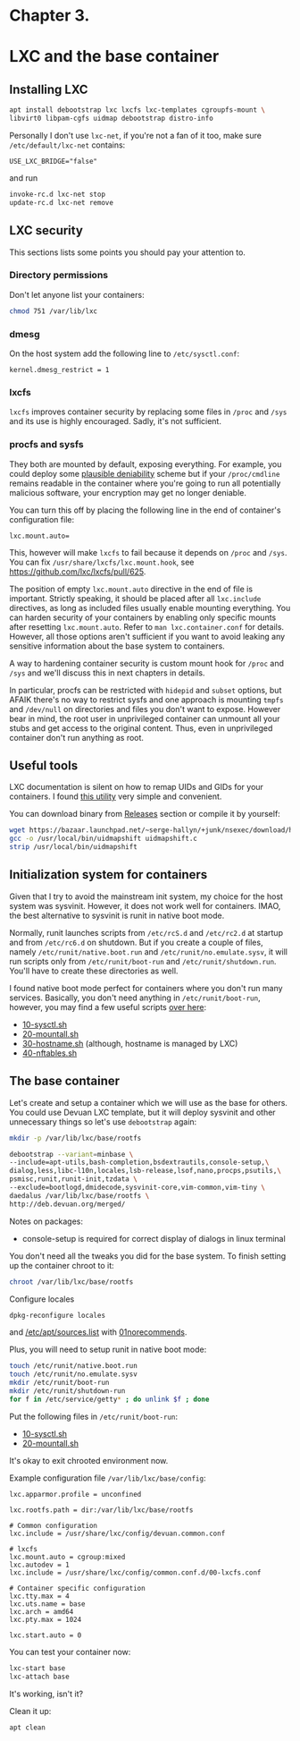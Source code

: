 # Chapter 3.
# LXC and the base container

## Installing LXC

```bash
apt install debootstrap lxc lxcfs lxc-templates cgroupfs-mount \
libvirt0 libpam-cgfs uidmap debootstrap distro-info
```

Personally I don't use `lxc-net`, if you're not a fan of it too, make sure `/etc/default/lxc-net` contains:
```
USE_LXC_BRIDGE="false"
```
and run
```bash
invoke-rc.d lxc-net stop
update-rc.d lxc-net remove
```

## LXC security

This sections lists some points you should pay your attention to.

### Directory permissions

Don't let anyone list your containers:
```bash
chmod 751 /var/lib/lxc
```

### dmesg

On the host system add the following line to `/etc/sysctl.conf`:
```
kernel.dmesg_restrict = 1
```

### lxcfs

`lxcfs` improves container security by replacing some files in `/proc` and `/sys`
and its use is highly encouraged.
Sadly, it's not sufficient.

### procfs and sysfs

They both are mounted by default, exposing everything.
For example, you could deploy some [plausible deniability](https://github.com/amateur80lvl/pdt) scheme
but if your `/proc/cmdline` remains readable in the container where you're going to run
all potentially malicious software, your encryption may get no longer deniable.

You can turn this off by placing the following line in the end
of container's configuration file:
```
lxc.mount.auto=
```
This, however will make `lxcfs` to fail because it depends on `/proc` and `/sys`.
You can fix `/usr/share/lxcfs/lxc.mount.hook`, see https://github.com/lxc/lxcfs/pull/625.

The position of empty `lxc.mount.auto` directive in the end of file is important.
Strictly speaking, it should be placed after all `lxc.include` directives, as long as
included files usually enable mounting everything.
You can harden security of your containers by enabling only specific mounts
after resetting `lxc.mount.auto`.
Refer to `man lxc.container.conf` for details.
However, all those options aren't sufficient if you want to avoid leaking any sensitive
information about the base system to containers.

A way to hardening container security is custom mount hook for `/proc` and `/sys`
and we'll discuss this in next chapters in details.

In particular, procfs can be restricted with `hidepid` and `subset` options,
but AFAIK there's no way to restrict sysfs and one approach is mounting
`tmpfs` and `/dev/null` on directories and files you don't want to expose.
However bear in mind, the root user in unprivileged container can unmount all your stubs
and get access to the original content.
Thus, even in unprivileged container don't run anything as root.


## Useful tools

LXC documentation is silent on how to remap UIDs and GIDs for your containers.
I found [this utility](https://bazaar.launchpad.net/~serge-hallyn/+junk/nsexec/download/head:/uidmapshift.c)
very simple and convenient.

You can download binary from [Releases](https://github.com/amateur80lvl/lxcex/releases) section
or compile it by yourself:
```bash
wget https://bazaar.launchpad.net/~serge-hallyn/+junk/nsexec/download/head:/uidmapshift.c
gcc -o /usr/local/bin/uidmapshift uidmapshift.c
strip /usr/local/bin/uidmapshift
```

## Initialization system for containers

Given that I try to avoid the mainstream init system, my choice for the host system was sysvinit.
However, it does not work well for containers.
IMAO, the best alternative to sysvinit is runit in native boot mode.

Normally, runit launches scripts from `/etc/rcS.d` and `/etc/rc2.d` at startup and from
`/etc/rc6.d` on shutdown. But if you create a couple of files, namely
`/etc/runit/native.boot.run` and `/etc/runit/no.emulate.sysv`, it will run scripts
only from `/etc/runit/boot-run` and `/etc/runit/shutdown.run`.
You'll have to create these directories as well.

I found native boot mode perfect for containers where you don't run many services.
Basically, you don't need anything in `/etc/runit/boot-run`,
however, you may find a few useful scripts
[over here](https://github.com/amateur80lvl/lxcex/tree/main/containers/base/rootfs/etc/runit/boot-run):
* [10-sysctl.sh](https://github.com/amateur80lvl/lxcex/tree/main/containers/base/rootfs/etc/runit/boot-run/10-sysctl.sh)
* [20-mountall.sh](https://github.com/amateur80lvl/lxcex/tree/main/containers/base/rootfs/etc/runit/boot-run/20-mountall.sh)
* [30-hostname.sh](https://github.com/amateur80lvl/lxcex/tree/main/containers/base/rootfs/etc/runit/boot-run/30-hostname.sh)
  (although, hostname is managed by LXC)
* [40-nftables.sh](https://github.com/amateur80lvl/lxcex/tree/main/containers/base/rootfs/etc/runit/boot-run/40-nftables.sh)


## The base container

Let's create and setup a container which we will use as the base for others.
You could use Devuan LXC template, but it will deploy sysvinit and other unnecessary things so
let's use `debootstrap` again:
```bash
mkdir -p /var/lib/lxc/base/rootfs

debootstrap --variant=minbase \
--include=apt-utils,bash-completion,bsdextrautils,console-setup,\
dialog,less,libc-l10n,locales,lsb-release,lsof,nano,procps,psutils,\
psmisc,runit,runit-init,tzdata \
--exclude=bootlogd,dmidecode,sysvinit-core,vim-common,vim-tiny \
daedalus /var/lib/lxc/base/rootfs \
http://deb.devuan.org/merged/
```
Notes on packages:
* console-setup is required for correct display of dialogs in linux terminal

You don't need all the tweaks you did for the base system.
To finish setting up the container chroot to it:
```bash
chroot /var/lib/lxc/base/rootfs
```

Configure locales
```bash
dpkg-reconfigure locales
```
and
[/etc/apt/sources.list](https://github.com/amateur80lvl/lxcex/tree/main/common-files/etc/apt/sources.list)
with
[01norecommends](https://github.com/amateur80lvl/lxcex/tree/main/common-files/etc/apt/apt.conf.d/01norecommends).

Plus, you will need to setup runit in native boot mode:
```bash
touch /etc/runit/native.boot.run
touch /etc/runit/no.emulate.sysv
mkdir /etc/runit/boot-run
mkdir /etc/runit/shutdown-run
for f in /etc/service/getty* ; do unlink $f ; done
```

Put the following files in `/etc/runit/boot-run`:
* [10-sysctl.sh](https://github.com/amateur80lvl/lxcex/tree/main/common-files/etc/runit/boot-run/10-sysctl.sh)
* [20-mountall.sh](https://github.com/amateur80lvl/lxcex/tree/main/common-files/etc/runit/boot-run/20-mountall.sh)

It's okay to exit chrooted environment now.

Example configuration file `/var/lib/lxc/base/config`:
```
lxc.apparmor.profile = unconfined

lxc.rootfs.path = dir:/var/lib/lxc/base/rootfs

# Common configuration
lxc.include = /usr/share/lxc/config/devuan.common.conf

# lxcfs
lxc.mount.auto = cgroup:mixed
lxc.autodev = 1
lxc.include = /usr/share/lxc/config/common.conf.d/00-lxcfs.conf

# Container specific configuration
lxc.tty.max = 4
lxc.uts.name = base
lxc.arch = amd64
lxc.pty.max = 1024

lxc.start.auto = 0
```

You can test your container now:
```bash
lxc-start base
lxc-attach base
```

It's working, isn't it?

Clean it up:
```bash
apt clean
```
